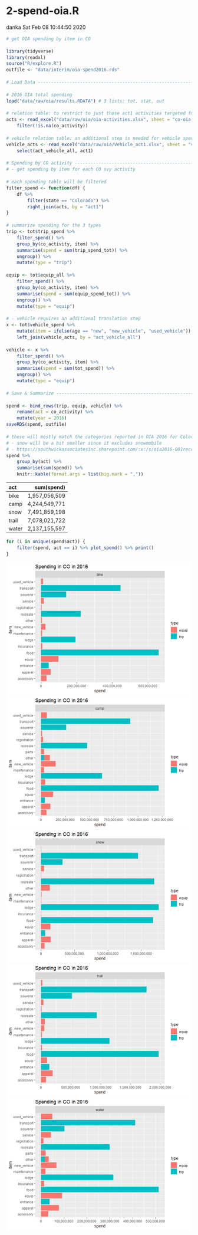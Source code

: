 2-spend-oia.R
================
danka
Sat Feb 08 10:44:50 2020

``` r
# get OIA spending by item in CO

library(tidyverse)
library(readxl)
source("R/explore.R")
outfile <- "data/interim/oia-spend2016.rds"

# Load Data ---------------------------------------------------------------

# 2016 OIA total spending
load("data/raw/oia/results.RDATA") # 3 lists: tot, stat, out

# relation table: to restrict to just those act1 activities targeted for colorado
acts <- read_excel("data/raw/oia/oia-activities.xlsx", sheet = "co-oia-acts") %>%
    filter(!is.na(co_activity))

# vehicle relation table: an additional step is needed for vehicle spending
vehicle_acts <- read_excel("data/raw/oia/Vehicle_act1.xlsx", sheet = "vehicle_act1") %>%
    select(act_vehicle_all, act1)

# Spending by CO activity -------------------------------------------------
# - get spending by item for each CO svy activity

# each spending table will be filtered
filter_spend <- function(df) {
    df %>%
        filter(state == "Colorado") %>%
        right_join(acts, by = "act1")
} 

# summarize spending for the 3 types
trip <- tot$trip_spend %>% 
    filter_spend() %>%
    group_by(co_activity, item) %>%
    summarise(spend = sum(trip_spend_tot)) %>%
    ungroup() %>%
    mutate(type = "trip")

equip <- tot$equip_all %>%
    filter_spend() %>%
    group_by(co_activity, item) %>%
    summarise(spend = sum(equip_spend_tot)) %>%
    ungroup() %>%
    mutate(type = "equip")

# - vehicle requires an additional translation step
x <- tot$vehicle_spend %>%
    mutate(item = ifelse(age == "new", "new_vehicle", "used_vehicle")) %>%
    left_join(vehicle_acts, by = "act_vehicle_all")

vehicle <- x %>%
    filter_spend() %>%
    group_by(co_activity, item) %>%
    summarise(spend = sum(tot_spend)) %>%
    ungroup() %>%
    mutate(type = "equip")

# Save & Summarize ---------------------------------------------------------

spend <- bind_rows(trip, equip, vehicle) %>%
    rename(act = co_activity) %>%
    mutate(year = 2016)
saveRDS(spend, outfile)

# these will mostly match the categories reported in OIA 2016 for Colorado
# - snow will be a bit smaller since it excludes snowmobile
# - https://southwickassociatesinc.sharepoint.com/:x:/s/oia2016-001recreationeconreport/EVhBPXcPW59JjOhaG_AvtawBxgxHN-mR_8k0RpV82kJEJg?e=aabTqo
spend %>%
    group_by(act) %>%
    summarise(sum(spend)) %>%
    knitr::kable(format.args = list(big.mark = ","))
```

| act   |    sum(spend) |
| :---- | ------------: |
| bike  | 1,957,056,509 |
| camp  | 4,244,549,771 |
| snow  | 7,491,859,198 |
| trail | 7,078,021,722 |
| water | 2,137,155,597 |

``` r
for (i in unique(spend$act)) {
    filter(spend, act == i) %>% plot_spend() %>% print()
}
```

![](2-spend-oia_files/figure-gfm/unnamed-chunk-1-1.png)<!-- -->![](2-spend-oia_files/figure-gfm/unnamed-chunk-1-2.png)<!-- -->![](2-spend-oia_files/figure-gfm/unnamed-chunk-1-3.png)<!-- -->![](2-spend-oia_files/figure-gfm/unnamed-chunk-1-4.png)<!-- -->![](2-spend-oia_files/figure-gfm/unnamed-chunk-1-5.png)<!-- -->
